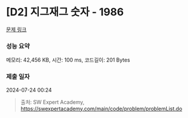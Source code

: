 # [D2] 지그재그 숫자 - 1986 

[문제 링크](https://swexpertacademy.com/main/code/problem/problemDetail.do?contestProbId=AV5PxmBqAe8DFAUq) 

### 성능 요약

메모리: 42,456 KB, 시간: 100 ms, 코드길이: 201 Bytes

### 제출 일자

2024-07-24 00:24



> 출처: SW Expert Academy, https://swexpertacademy.com/main/code/problem/problemList.do